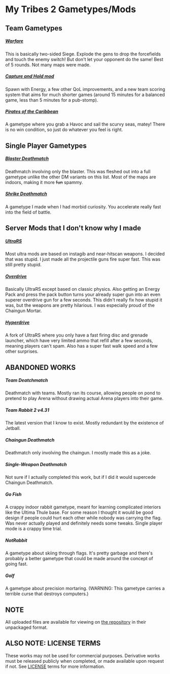 # My Tribes 2 Gametypes/Mods

## Team Gametypes

##### [Warfare](warfare)
This is basically two-sided Siege. Explode the gens to drop the forcefields and touch the enemy switch! But don't let your opponent do the same! Best of 5 rounds. Not many maps were made.

##### [Capture and Hold mod](cnhmod)
Spawn with Energy, a few other QoL improvements, and a new team scoring system that aims for much shorter games (around 15 minutes for a balanced game, less than 5 minutes for a pub-stomp).

##### [Pirates of the Caribbean](potc)
A gametype where you grab a Havoc and sail the scurvy seas, matey! There is no win condition, so just do whatever you feel is right.

## Single Player Gametypes

##### [Blaster Deathmatch](blasterdm)
Deathmatch involving only the blaster. This was fleshed out into a full gametype unlike the other DM variants on this list. Most of the maps are indoors, making it more <s>fun</s> spammy.

##### [Shrike Deathmatch](shrikedm)
A gametype I made when I had morbid curiosity. You accelerate really fast into the field of battle.

## Server Mods that I don't know why I made

##### [UltraRS](servermods/UltraRS)
Most ultra mods are based on instagib and near-hitscan weapons. I decided that was stupid. I just made all the projectile guns fire super fast. This was still pretty stupid.

##### [Overdrive](servermods/Overdrive)
Basically UltraRS except based on classic physics. Also getting an Energy Pack and press the pack button turns your already super gun into an even superer overdrive gun for a few seconds. This didn't really fix how stupid it was, but the weapons are pretty hilarious. I was especially proud of the Chaingun Mortar.

##### [Hyperdrive](servermods/Hyperdrive)
A fork of UltraRS where you only have a fast firing disc and grenade launcher, which have very limited ammo that refill after a few seconds, meaning players can't spam. Also has a super fast walk speed and a few other surprises.

## ABANDONED WORKS
##### Team Deatchmatch
Deathmatch with teams. Mostly ran its course, allowing people on pond to pretend to play Arena without drawing actual Arena players into their game.

##### Team Rabbit 2 v4.31
The latest version that I know to exist. Mostly redundant by the existence of Jetball.

##### Chaingun Deathmatch
Deathmatch only involving the chaingun. I mostly made this as a joke.

##### Single-Weapon Deathmatch
Not sure if I actually completed this work, but if I did it would supercede Chaingun Deathmatch.

##### Go Fish
A crappy indoor rabbit gametype, meant for learning complicated interiors like the Ultima Thule base. For some reason I thought it would be good design if people could hurt each other while nobody was carrying the flag. Was never actually played and definitely needs some tweaks. Single player mode is a crappy time trial.

##### NotRabbit
A gametype about skiing through flags. It's pretty garbage and there's probably a better gametype that could be made around the concept of going fast.

##### Golf
A gametype about precision mortaring. (WARNING: This gametype carries a terrible curse that destroys computers.)

## NOTE
All uploaded files are available for viewing on [the repository](https://github.com/redshifter/tribes2works) in their unpackaged format.

## ALSO NOTE: LICENSE TERMS
These works may not be used for commercial purposes. Derivative works must be released publicly when completed, or made available upon request if not. See [LICENSE](LICENSE) terms for more information.
